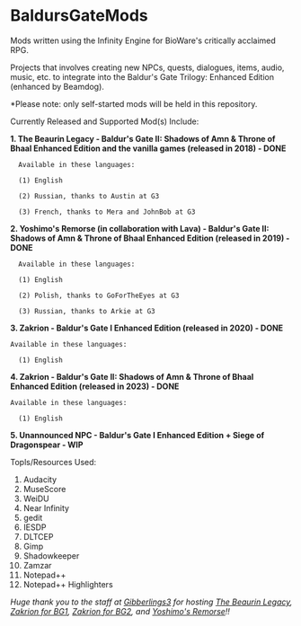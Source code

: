 # BaldursGateMods
Mods written using the Infinity Engine for BioWare's critically acclaimed RPG.

Projects that involves creating new NPCs, quests, dialogues, items, audio, music, etc. to integrate into the
Baldur's Gate Trilogy: Enhanced Edition (enhanced by Beamdog).

*Please note: only self-started mods will be held in this repository.

Currently Released and Supported Mod(s) Include:

**1. The Beaurin Legacy - Baldur's Gate II: Shadows of Amn & Throne of Bhaal Enhanced Edition and the vanilla games (released in 2018) - DONE**
  
      Available in these languages:
 
      (1) English
      
      (2) Russian, thanks to Austin at G3
      
      (3) French, thanks to Mera and JohnBob at G3

**2. Yoshimo's Remorse (in collaboration with Lava) - Baldur's Gate II: Shadows of Amn & Throne of Bhaal Enhanced Edition (released in 2019) - DONE**
  
      Available in these languages:
      
      (1) English
       
      (2) Polish, thanks to GoForTheEyes at G3
       
      (3) Russian, thanks to Arkie at G3

**3. Zakrion - Baldur's Gate I Enhanced Edition (released in 2020) - DONE**
  
    Available in these languages:
 
      (1) English

**4. Zakrion - Baldur's Gate II: Shadows of Amn & Throne of Bhaal Enhanced Edition (released in 2023) - DONE**

    Available in these languages:
 
      (1) English

**5. Unannounced NPC - Baldur's Gate I Enhanced Edition + Siege of Dragonspear - WIP**

Topls/Resources Used: 
1. Audacity
2. MuseScore
3. WeiDU
4. Near Infinity
5. gedit
6. IESDP
7. DLTCEP
8. Gimp
9. Shadowkeeper
10. Zamzar
11. Notepad++
12. Notepad++ Highlighters

*Huge thank you to the staff at <a href="https://www.gibberlings3.net/">Gibberlings3</a> for hosting <a href="https://www.gibberlings3.net/mods/npcs/beaurin/">The Beaurin Legacy</a>, <a href="https://www.gibberlings3.net/mods/npcs/zakrion/">Zakrion for BG1</a>, <a href="https://www.gibberlings3.net/mods/npcs/zakrion_bg2/">Zakrion for BG2</a>, and <a href="https://www.gibberlings3.net/mods/npcs/yoshimos-remorse/">Yoshimo's Remorse</a>!!*


